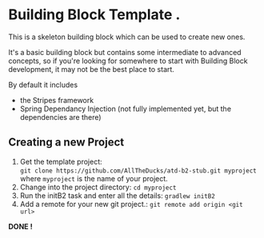 Building Block Template . 
===================

This is a skeleton building block which can be used to create new ones.  

It's a basic building block but contains some intermediate to advanced concepts, so if
you're looking for somewhere to start with Building Block development, it may not be the best place to start.

By default it includes
* the Stripes framework
* Spring Dependancy Injection (not fully implemented yet, but the dependencies are there)


Creating a new Project
------------

1. Get the template project:  
````git clone https://github.com/AllTheDucks/atd-b2-stub.git myproject````  
where ````myproject```` is the name of your project.
1. Change into the project directory: ````cd myproject````
1. Run the initB2 task and enter all the details: ````gradlew initB2```` 
1. Add a remote for your new git project.: ````git remote add origin <git url>````

**DONE !**
